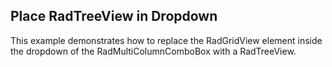 ## Place RadTreeView in Dropdown
This example demonstrates how to replace the RadGridView element inside the dropdown of the RadMultiColumnComboBox with a RadTreeView.

[//]: <keywords: RadTreeView, dropdown>
